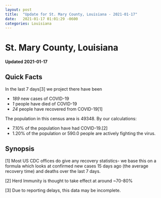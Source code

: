 ```yaml
---
layout: post
title:  "Update for St. Mary County, Louisiana - 2021-01-17"
date:   2021-01-17 01:01:29 -0600
categories: Louisiana
---
```


# St. Mary County, Louisiana
#### Updated 2021-01-17

## Quick Facts

In the last 7 days[3] we project there have been
- *189* new cases of COVID-19
- *1* people have died of COVID-19
- *24* people have recovered from COVID-19[1]

The population in this census area is 49348. By our calculations:
- 7.10% of the population have had COVID-19.[2]
- 1.20% of the population or 590.0 people are actively fighting the virus.

## Synopsis




[1] Most US CDC offices do give any recovery statistics- we base this on a formula which looks at confirmed new cases
15 days ago (the average recovery time) and deaths over the last 7 days.

[2] Herd Immunity is thought to take effect at around ~70-80%

[3] Due to reporting delays, this data may be incomplete.
 
    